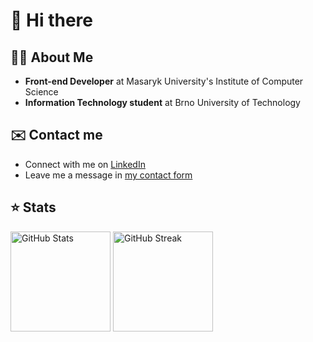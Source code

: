 # 👋 Hi there

## 🧑‍💻 About Me

- **Front-end Developer** at Masaryk University's Institute of Computer Science 
- **Information Technology student** at Brno University of Technology

## ✉️ Contact me

- Connect with me on [LinkedIn](https://linkedin.com/in/dmitrii-ivanushkin)
- Leave me a message in [my contact form](https://dmitrii.online/contact)

## ⭐ Stats

<p>
  <img src="https://github-readme-stats.vercel.app/api?username=lasjdhu&theme=transparent" alt="GitHub Stats" height="160px" />
  <img src="https://streak-stats.demolab.com/?user=lasjdhu&theme=transparent" alt="GitHub Streak" height="160px" />
</p>
